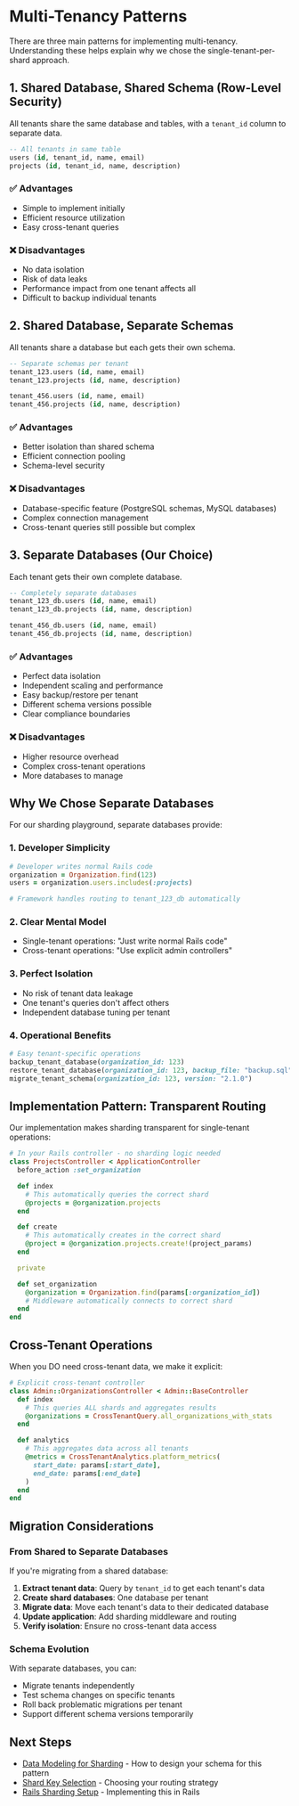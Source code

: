 # Multi-Tenancy Patterns

There are three main patterns for implementing multi-tenancy. Understanding these helps explain why we chose the single-tenant-per-shard approach.

## 1. Shared Database, Shared Schema (Row-Level Security)

All tenants share the same database and tables, with a `tenant_id` column to separate data.

```sql
-- All tenants in same table
users (id, tenant_id, name, email)
projects (id, tenant_id, name, description)
```

### ✅ Advantages
- Simple to implement initially
- Efficient resource utilization
- Easy cross-tenant queries

### ❌ Disadvantages
- No data isolation
- Risk of data leaks
- Performance impact from one tenant affects all
- Difficult to backup individual tenants

## 2. Shared Database, Separate Schemas

All tenants share a database but each gets their own schema.

```sql
-- Separate schemas per tenant
tenant_123.users (id, name, email)
tenant_123.projects (id, name, description)

tenant_456.users (id, name, email)
tenant_456.projects (id, name, description)
```

### ✅ Advantages
- Better isolation than shared schema
- Efficient connection pooling
- Schema-level security

### ❌ Disadvantages
- Database-specific feature (PostgreSQL schemas, MySQL databases)
- Complex connection management
- Cross-tenant queries still possible but complex

## 3. Separate Databases (Our Choice)

Each tenant gets their own complete database.

```sql
-- Completely separate databases
tenant_123_db.users (id, name, email)
tenant_123_db.projects (id, name, description)

tenant_456_db.users (id, name, email)
tenant_456_db.projects (id, name, description)
```

### ✅ Advantages
- Perfect data isolation
- Independent scaling and performance
- Easy backup/restore per tenant
- Different schema versions possible
- Clear compliance boundaries

### ❌ Disadvantages
- Higher resource overhead
- Complex cross-tenant operations
- More databases to manage

## Why We Chose Separate Databases

For our sharding playground, separate databases provide:

### 1. **Developer Simplicity**
```ruby
# Developer writes normal Rails code
organization = Organization.find(123)
users = organization.users.includes(:projects)

# Framework handles routing to tenant_123_db automatically
```

### 2. **Clear Mental Model**
- Single-tenant operations: "Just write normal Rails code"
- Cross-tenant operations: "Use explicit admin controllers"

### 3. **Perfect Isolation**
- No risk of tenant data leakage
- One tenant's queries don't affect others
- Independent database tuning per tenant

### 4. **Operational Benefits**
```ruby
# Easy tenant-specific operations
backup_tenant_database(organization_id: 123)
restore_tenant_database(organization_id: 123, backup_file: "backup.sql")
migrate_tenant_schema(organization_id: 123, version: "2.1.0")
```

## Implementation Pattern: Transparent Routing

Our implementation makes sharding transparent for single-tenant operations:

```ruby
# In your Rails controller - no sharding logic needed
class ProjectsController < ApplicationController
  before_action :set_organization

  def index
    # This automatically queries the correct shard
    @projects = @organization.projects
  end

  def create
    # This automatically creates in the correct shard
    @project = @organization.projects.create!(project_params)
  end

  private

  def set_organization
    @organization = Organization.find(params[:organization_id])
    # Middleware automatically connects to correct shard
  end
end
```

## Cross-Tenant Operations

When you DO need cross-tenant data, we make it explicit:

```ruby
# Explicit cross-tenant controller
class Admin::OrganizationsController < Admin::BaseController
  def index
    # This queries ALL shards and aggregates results
    @organizations = CrossTenantQuery.all_organizations_with_stats
  end

  def analytics
    # This aggregates data across all tenants
    @metrics = CrossTenantAnalytics.platform_metrics(
      start_date: params[:start_date],
      end_date: params[:end_date]
    )
  end
end
```

## Migration Considerations

### From Shared to Separate Databases

If you're migrating from a shared database:

1. **Extract tenant data**: Query by `tenant_id` to get each tenant's data
2. **Create shard databases**: One database per tenant
3. **Migrate data**: Move each tenant's data to their dedicated database
4. **Update application**: Add sharding middleware and routing
5. **Verify isolation**: Ensure no cross-tenant data access

### Schema Evolution

With separate databases, you can:
- Migrate tenants independently
- Test schema changes on specific tenants
- Roll back problematic migrations per tenant
- Support different schema versions temporarily

## Next Steps

- [Data Modeling for Sharding](./data-modeling.md) - How to design your schema for this pattern
- [Shard Key Selection](../patterns/shard-key-selection.md) - Choosing your routing strategy
- [Rails Sharding Setup](../implementation/rails-sharding-setup.md) - Implementing this in Rails